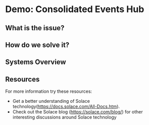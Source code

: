 # Demo: Consolidated Events Hub

## What is the issue?


## How do we solve it?


## Systems Overview

## Resources
For more information try these resources:
- Get a better understanding of Solace technology(https://docs.solace.com/All-Docs.htm).
- Check out the Solace blog (https://solace.com/blog/) for other interesting discussions around Solace technology
